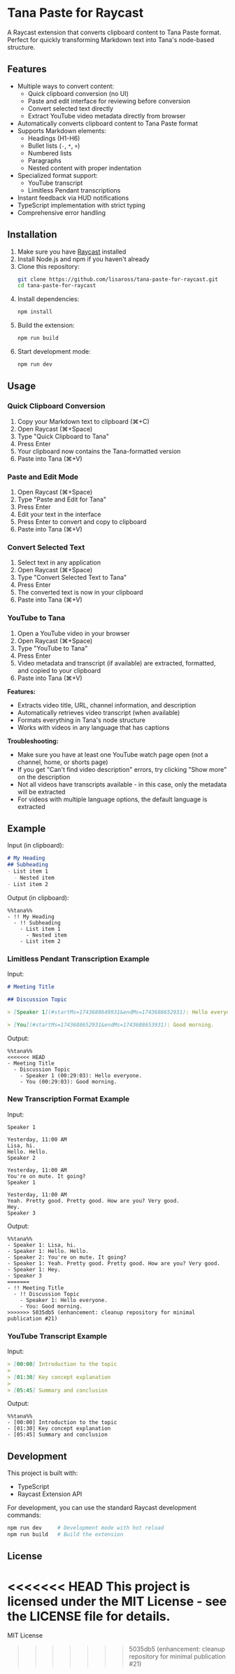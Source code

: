 # Tana Paste for Raycast

A Raycast extension that converts clipboard content to Tana Paste format. Perfect for quickly transforming Markdown text into Tana's node-based structure.

## Features

- Multiple ways to convert content:
  - Quick clipboard conversion (no UI)
  - Paste and edit interface for reviewing before conversion
  - Convert selected text directly
  - Extract YouTube video metadata directly from browser
- Automatically converts clipboard content to Tana Paste format
- Supports Markdown elements:
  - Headings (H1-H6)
  - Bullet lists (`-`, `*`, `+`)
  - Numbered lists
  - Paragraphs
  - Nested content with proper indentation
- Specialized format support:
  - YouTube transcript
  - Limitless Pendant transcriptions
- Instant feedback via HUD notifications
- TypeScript implementation with strict typing
- Comprehensive error handling

## Installation

1. Make sure you have [Raycast](https://raycast.com/) installed
2. Install Node.js and npm if you haven't already
3. Clone this repository:
   ```bash
   git clone https://github.com/lisaross/tana-paste-for-raycast.git
   cd tana-paste-for-raycast
   ```
4. Install dependencies:
   ```bash
   npm install
   ```
5. Build the extension:
   ```bash
   npm run build
   ```
6. Start development mode:
   ```bash
   npm run dev
   ```

## Usage

### Quick Clipboard Conversion
1. Copy your Markdown text to clipboard (⌘+C)
2. Open Raycast (⌘+Space)
3. Type "Quick Clipboard to Tana"
4. Press Enter
5. Your clipboard now contains the Tana-formatted version
6. Paste into Tana (⌘+V)

### Paste and Edit Mode
1. Open Raycast (⌘+Space)
2. Type "Paste and Edit for Tana"
3. Press Enter
4. Edit your text in the interface
5. Press Enter to convert and copy to clipboard
6. Paste into Tana (⌘+V)

### Convert Selected Text
1. Select text in any application
2. Open Raycast (⌘+Space)
3. Type "Convert Selected Text to Tana"
4. Press Enter
5. The converted text is now in your clipboard
6. Paste into Tana (⌘+V)

### YouTube to Tana
1. Open a YouTube video in your browser
2. Open Raycast (⌘+Space)
3. Type "YouTube to Tana"
4. Press Enter
5. Video metadata and transcript (if available) are extracted, formatted, and copied to your clipboard
6. Paste into Tana (⌘+V)

**Features:**
- Extracts video title, URL, channel information, and description
- Automatically retrieves video transcript (when available)
- Formats everything in Tana's node structure
- Works with videos in any language that has captions

**Troubleshooting:**
- Make sure you have at least one YouTube watch page open (not a channel, home, or shorts page)
- If you get "Can't find video description" errors, try clicking "Show more" on the description
- Not all videos have transcripts available - in this case, only the metadata will be extracted
- For videos with multiple language options, the default language is extracted

## Example

Input (in clipboard):
```markdown
# My Heading
## Subheading
- List item 1
  - Nested item
- List item 2
```

Output (in clipboard):
```
%%tana%%
- !! My Heading
  - !! Subheading
    - List item 1
      - Nested item
    - List item 2
```

### Limitless Pendant Transcription Example

Input:
```markdown
# Meeting Title

## Discussion Topic

> [Speaker 1](#startMs=1743688649931&endMs=1743688652931): Hello everyone.

> [You](#startMs=1743688652931&endMs=1743688653931): Good morning.
```

Output:
```
%%tana%%
<<<<<<< HEAD
- Meeting Title
  - Discussion Topic
    - Speaker 1 (00:29:03): Hello everyone.
    - You (00:29:03): Good morning.
```

### New Transcription Format Example

Input:
```
Speaker 1

Yesterday, 11:00 AM
Lisa, hi.
Hello. Hello.
Speaker 2

Yesterday, 11:00 AM
You're on mute. It going?
Speaker 1

Yesterday, 11:00 AM
Yeah. Pretty good. Pretty good. How are you? Very good.
Hey.
Speaker 3
```

Output:
```
%%tana%%
- Speaker 1: Lisa, hi.
- Speaker 1: Hello. Hello.
- Speaker 2: You're on mute. It going?
- Speaker 1: Yeah. Pretty good. Pretty good. How are you? Very good.
- Speaker 1: Hey.
- Speaker 3
=======
- !! Meeting Title
  - !! Discussion Topic
    - Speaker 1: Hello everyone.
    - You: Good morning.
>>>>>>> 5035db5 (enhancement: cleanup repository for minimal publication #21)
```

### YouTube Transcript Example

Input:
```markdown
> [00:00] Introduction to the topic
> 
> [01:30] Key concept explanation
> 
> [05:45] Summary and conclusion
```

Output:
```
%%tana%%
- [00:00] Introduction to the topic
- [01:30] Key concept explanation
- [05:45] Summary and conclusion
```

## Development

This project is built with:
- TypeScript
- Raycast Extension API

For development, you can use the standard Raycast development commands:

```bash
npm run dev     # Development mode with hot reload
npm run build   # Build the extension
```

## License

<<<<<<< HEAD
This project is licensed under the MIT License - see the LICENSE file for details.
=======
MIT License 
>>>>>>> 5035db5 (enhancement: cleanup repository for minimal publication #21)
